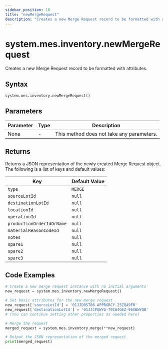 ```yaml
---
sidebar_position: 18
title: "newMergeRequest"
description: "Creates a new Merge Request record to be formatted with attributes."
---
```


# system.mes.inventory.newMergeRequest

Creates a new Merge Request record to be formatted with attributes.

## Syntax
```python
system.mes.inventory.newMergeRequest()
```

## Parameters

| Parameter | Type | Description                               |
|-----------|------|-------------------------------------------|
| None      | -    | This method does not take any parameters. |

## Returns

Returns a JSON representation of the newly created Merge Request object. The following is a list of keys and default values:

| Key                              | Default Value    |
|----------------------------------|------------------|
| `type`                           | `MERGE`          |
| `sourceLotId`                    | `null`           |
| `destinationLotId`               | `null`           |
| `locationId`                     | `null`           |
| `operationId`                    | `null`           |
| `productionOrderIdOrName`        | `null`           |
| `materialReasonCodeId`           | `null`           |
| `notes`                          | `null`           |
| `spare1`                         | `null`           |
| `spare2`                         | `null`           |
| `spare3`                         | `null`           |

## Code Examples

```python
# Create a new merge request instance with no initial arguments
new_request = system.mes.inventory.newMergeRequest()

# Set basic attributes for the new merge request
new_request['sourceLotId'] = '01JJD0ST06-APPRGRCY-25ZQ49FR'
new_request['destinationLotId'] = '01JJCPQWYG-T9CW4G6Z-96XBWYQB'
# (You can continue setting other properties as needed here)

# Merge the request
merged_request = system.mes.inventory.merge(**new_request)

# Output the JSON representation of the merged request
print(merged_request)
```